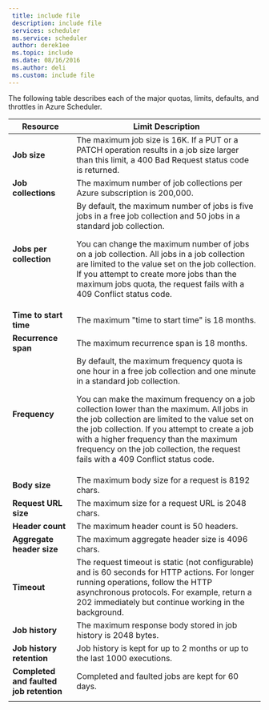 ```yaml
---
 title: include file
 description: include file
 services: scheduler
 ms.service: scheduler
 author: derek1ee
 ms.topic: include
 ms.date: 08/16/2016
 ms.author: deli
 ms.custom: include file
---
```


The following table describes each of the major quotas, limits, defaults, and throttles in Azure Scheduler.

| Resource | Limit Description |
| -------- | ----------------- |
| **Job size** | The maximum job size is 16K. If a PUT or a PATCH operation results in a job size larger than this limit, a 400 Bad Request status code is returned. | 
| **Job collections** | The maximum number of job collections per Azure subscription is 200,000. | 
| **Jobs per collection** | By default, the maximum number of jobs is five jobs in a free job collection and 50 jobs in a standard job collection. <p>You can change the maximum number of jobs on a job collection. All jobs in a job collection are limited to the value set on the job collection. If you attempt to create more jobs than the maximum jobs quota, the request fails with a 409 Conflict status code. | 
| **Time to start time** | The maximum "time to start time" is 18 months. |
| **Recurrence span** | The maximum recurrence span is 18 months. | 
| **Frequency** | By default, the maximum frequency quota is one hour in a free job collection and one minute in a standard job collection. <p>You can make the maximum frequency on a job collection lower than the maximum. All jobs in the job collection are limited to the value set on the job collection. If you attempt to create a job with a higher frequency than the maximum frequency on the job collection, the request fails with a 409 Conflict status code. | 
| **Body size** | The maximum body size for a request is 8192 chars. |
| **Request URL size** | The maximum size for a request URL is 2048 chars. |
| **Header count** | The maximum header count is 50 headers. | 
| **Aggregate header size** | The maximum aggregate header size is 4096 chars. |
| **Timeout** | The request timeout is static (not configurable) and is 60 seconds for HTTP actions. For longer running operations, follow the HTTP asynchronous protocols. For example, return a 202 immediately but continue working in the background. | 
| **Job history** | The maximum response body stored in job history is 2048 bytes. |
| **Job history retention** | Job history is kept for up to 2 months or up to the last 1000 executions. | 
| **Completed and faulted job retention** | Completed and faulted jobs are kept for 60 days. |
||| 

